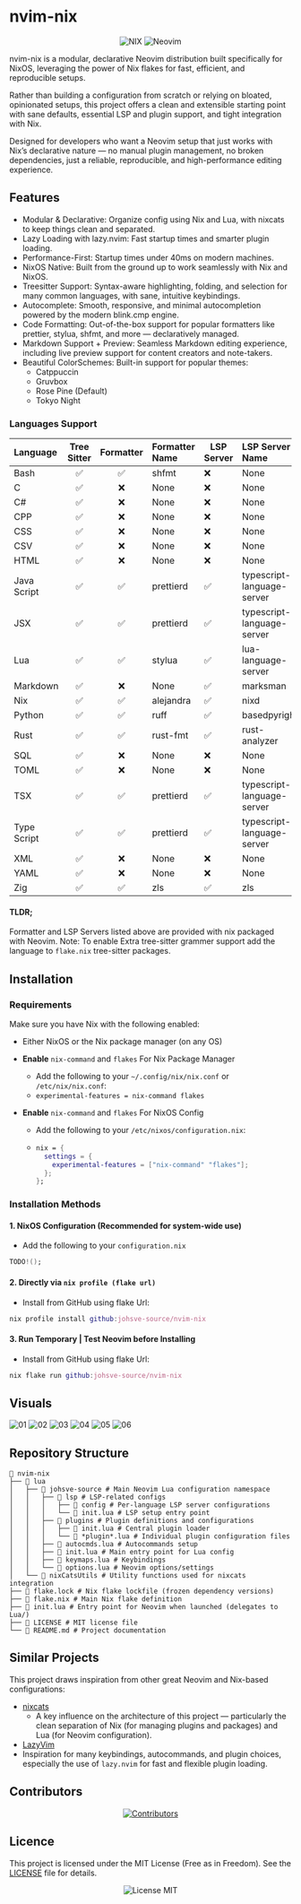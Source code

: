 # nvim-nix

<div align="center">
    <img src="https://img.shields.io/badge/NIX-5277C3.svg?style=for-the-badge&logo=NixOS&logoColor=white" alt="NIX"/>
    <img src="https://img.shields.io/badge/NeoVim-%2357A143.svg?&style=for-the-badge&logo=neovim&logoColor=white" alt="Neovim"/>
</div>

nvim-nix is a modular, declarative Neovim distribution built specifically for NixOS, leveraging the power of Nix flakes for fast, efficient, and reproducible setups.

Rather than building a configuration from scratch or relying on bloated, opinionated setups, this project offers a clean and extensible starting point with sane defaults, essential LSP and plugin support, and tight integration with Nix.

Designed for developers who want a Neovim setup that just works with Nix’s declarative nature — no manual plugin management, no broken dependencies, just a reliable, reproducible, and high-performance editing experience.

## Features

- Modular & Declarative: Organize config using Nix and Lua, with nixcats to keep things clean and separated.
- Lazy Loading with lazy.nvim: Fast startup times and smarter plugin loading.
- Performance-First: Startup times under 40ms on modern machines.
- NixOS Native: Built from the ground up to work seamlessly with Nix and NixOS.
- Treesitter Support: Syntax-aware highlighting, folding, and selection for many common languages, with sane, intuitive keybindings.
- Autocomplete: Smooth, responsive, and minimal autocompletion powered by the modern blink.cmp engine.
- Code Formatting: Out-of-the-box support for popular formatters like prettier, stylua, shfmt, and more — declaratively managed.
- Markdown Support + Preview: Seamless Markdown editing experience, including live preview support for content creators and note-takers.
- Beautiful ColorSchemes: Built-in support for popular themes:
    - Catppuccin
    - Gruvbox
    - Rose Pine (Default)
    - Tokyo Night

### Languages Support

| Language        | Tree Sitter | Formatter | Formatter Name | LSP Server | LSP Server Name            |
|:----------------|:-----------:|:---------:|:---------------|------------|:---------------------------|
| Bash            | ✅          | ✅        | shfmt          | ❌         | None                       |
| C               | ✅          | ❌        | None           | ❌         | None                       |
| C#              | ✅          | ❌        | None           | ❌         | None                       |
| CPP             | ✅          | ❌        | None           | ❌         | None                       |
| CSS             | ✅          | ❌        | None           | ❌         | None                       |
| CSV             | ✅          | ❌        | None           | ❌         | None                       |
| HTML            | ✅          | ❌        | None           | ❌         | None                       |
| Java Script     | ✅          | ✅        | prettierd      | ✅         | typescript-language-server |
| JSX             | ✅          | ✅        | prettierd      | ✅         | typescript-language-server |
| Lua             | ✅          | ✅        | stylua         | ✅         | lua-language-server        |
| Markdown        | ✅          | ❌        | None           | ✅         | marksman                   |
| Nix             | ✅          | ✅        | alejandra      | ✅         | nixd                       |
| Python          | ✅          | ✅        | ruff           | ✅         | basedpyright               |
| Rust            | ✅          | ✅        | rust-fmt       | ✅         | rust-analyzer              |
| SQL             | ✅          | ❌        | None           | ❌         | None                       |
| TOML            | ✅          | ❌        | None           | ❌         | None                       |
| TSX             | ✅          | ✅        | prettierd      | ✅         | typescript-language-server |
| Type Script     | ✅          | ✅        | prettierd      | ✅         | typescript-language-server |
| XML             | ✅          | ❌        | None           | ❌         | None                       |
| YAML            | ✅          | ❌        | None           | ❌         | None                       |
| Zig             | ✅          | ✅        | zls            | ✅         | zls                        |

#### TLDR;
Formatter and LSP Servers listed above are provided with nix packaged with Neovim.
Note: To enable Extra tree-sitter grammer support add the language to `flake.nix` tree-sitter packages.

## Installation

### Requirements
Make sure you have Nix with the following enabled:
  - Either NixOS or the Nix package manager (on any OS)

  - **Enable** `nix-command` and `flakes` For Nix Package Manager
    - Add the following to your `~/.config/nix/nix.conf` or `/etc/nix/nix.conf`:
    - ```experimental-features = nix-command flakes```

  - **Enable** `nix-command` and `flakes` For NixOS Config
    - Add the following to your `/etc/nixos/configuration.nix`:
    - ```nix
      nix = {
        settings = {
          experimental-features = ["nix-command" "flakes"];
        };
      };
      ```

### Installation Methods

#### 1. NixOS Configuration (Recommended for system-wide use)
  - Add the following to your `configuration.nix`
  ```nix
  TODO!();
  ```

#### 2. Directly via `nix profile (flake url)`
  - Install from GitHub using flake Url:
  ```nix
  nix profile install github:johsve-source/nvim-nix
  ```

#### 3. Run Temporary | Test Neovim before Installing
  - Install from GitHub using flake Url:
  ```nix
  nix flake run github:johsve-source/nvim-nix
  ```

## Visuals

<img src="https://github.com/johsve-source/nvim-nix/blob/master/images/Screenshot_01.png" alt="01" />
<img src="https://github.com/johsve-source/nvim-nix/blob/master/images/Screenshot_02.png" alt="02" />
<img src="https://github.com/johsve-source/nvim-nix/blob/master/images/Screenshot_03.png" alt="03" />
<img src="https://github.com/johsve-source/nvim-nix/blob/master/images/Screenshot_04.png" alt="04" />
<img src="https://github.com/johsve-source/nvim-nix/blob/master/images/Screenshot_05.png" alt="05" />
<img src="https://github.com/johsve-source/nvim-nix/blob/master/images/Screenshot_06.png" alt="06" />

## Repository Structure

```
 nvim-nix
├──  lua
│   ├──  johsve-source # Main Neovim Lua configuration namespace
│   │   ├──  lsp # LSP-related configs
│   │   │   ├──  config # Per-language LSP server configurations
│   │   │   └──  init.lua # LSP setup entry point
│   │   ├──  plugins # Plugin definitions and configurations
│   │   │   ├──  init.lua # Central plugin loader
│   │   │   └──  *plugin*.lua # Individual plugin configuration files
│   │   ├──  autocmds.lua # Autocommands setup
│   │   ├──  init.lua # Main entry point for Lua config
│   │   ├──  keymaps.lua # Keybindings
│   │   └──  options.lua # Neovim options/settings
│   └──  nixCatsUtils # Utility functions used for nixcats integration
├──  flake.lock # Nix flake lockfile (frozen dependency versions)
├──  flake.nix # Main Nix flake definition
├──  init.lua # Entry point for Neovim when launched (delegates to Lua/)
├──  LICENSE # MIT license file
└── 󰂺 README.md # Project documentation
```

## Similar Projects
This project draws inspiration from other great Neovim and Nix-based configurations:
- [nixcats](https://github.com/BirdeeHub/nixCats-nvim)
  - A key influence on the architecture of this project — particularly the clean separation of Nix (for managing plugins and packages) and Lua (for Neovim configuration).
- [LazyVim](https://github.com/LazyVim/LazyVim)
 - Inspiration for many keybindings, autocommands, and plugin choices, especially the use of `lazy.nvim` for fast and flexible plugin loading.

## Contributors

<div align="center">
    <a href="https://github.com/johsve-source/nvim-nix/graphs/contributors">
        <img src="https://contrib.rocks/image?repo=johsve-source/nvim-nix" alt="Contributors"/>
    </a>
</div>

## Licence
This project is licensed under the MIT License (Free as in Freedom).
See the [LICENSE](https://github.com/johsve-source/nvim-nix/blob/master/LICENSE) file for details.

<div align="center">
    <img src="https://img.shields.io/static/v1.svg?style=for-the-badge&label=License&message=MIT&logoColor=d9e0ee&colorA=363a4f&colorB=b7bdf8" alt="License MIT"/>
</div>
